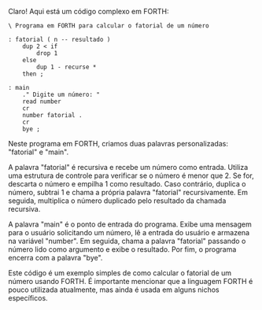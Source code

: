 Claro! Aqui está um código complexo em FORTH:

```
\ Programa em FORTH para calcular o fatorial de um número

: fatorial ( n -- resultado )
    dup 2 < if
        drop 1
    else
        dup 1 - recurse *
    then ;

: main
    ." Digite um número: "
    read number
    cr
    number fatorial .
    cr
    bye ;
```

Neste programa em FORTH, criamos duas palavras personalizadas: "fatorial" e "main".

A palavra "fatorial" é recursiva e recebe um número como entrada. Utiliza uma estrutura de controle para verificar se o número é menor que 2. Se for, descarta o número e empilha 1 como resultado. Caso contrário, duplica o número, subtrai 1 e chama a própria palavra "fatorial" recursivamente. Em seguida, multiplica o número duplicado pelo resultado da chamada recursiva.

A palavra "main" é o ponto de entrada do programa. Exibe uma mensagem para o usuário solicitando um número, lê a entrada do usuário e armazena na variável "number". Em seguida, chama a palavra "fatorial" passando o número lido como argumento e exibe o resultado. Por fim, o programa encerra com a palavra "bye".

Este código é um exemplo simples de como calcular o fatorial de um número usando FORTH. É importante mencionar que a linguagem FORTH é pouco utilizada atualmente, mas ainda é usada em alguns nichos específicos.